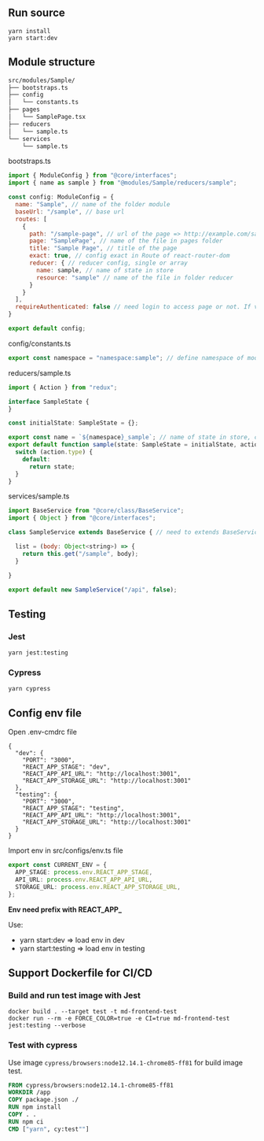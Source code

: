 ## Run source
```
yarn install
yarn start:dev
```
## Module structure
```bash
src/modules/Sample/
├── bootstraps.ts
├── config
│   └── constants.ts
├── pages
│   └── SamplePage.tsx
├── reducers
│   └── sample.ts
└── services
    └── sample.ts
```

bootstraps.ts
```javascript
import { ModuleConfig } from "@core/interfaces";
import { name as sample } from "@modules/Sample/reducers/sample";

const config: ModuleConfig = {
  name: "Sample", // name of the folder module
  baseUrl: "/sample", // base url
  routes: [
    {
      path: "/sample-page", // url of the page => http://example.com/sample/sample-page
      page: "SamplePage", // name of the file in pages folder
      title: "Sample Page", // title of the page
      exact: true, // config exact in Route of react-router-dom
      reducer: { // reducer config, single or array
        name: sample, // name of state in store
        resource: "sample" // name of the file in folder reducer
      }
    }
  ],
  requireAuthenticated: false // need login to access page or not. If value = "any", login or not login both can access
}

export default config;
```

config/constants.ts
```javascript
export const namespace = "namespace:sample"; // define namespace of module
```

reducers/sample.ts
```javascript
import { Action } from "redux";

interface SampleState {
}

const initialState: SampleState = {};

export const name = `${namespace}_sample`; // name of state in store, concat with namespace to prevent conflict state name with other namespace
export default function sample(state: SampleState = initialState, action: Action<string>) {
  switch (action.type) {
    default:
      return state;
  }
}
```

services/sample.ts
```javascript
import BaseService from "@core/class/BaseService";
import { Object } from "@core/interfaces";

class SampleService extends BaseService { // need to extends BaseService

  list = (body: Object<string>) => {
    return this.get("/sample", body);
  }

}

export default new SampleService("/api", false);
```

## Testing
### Jest

```
yarn jest:testing
```

### Cypress

```
yarn cypress
```

## Config env file

Open .env-cmdrc file

```.env-cmdrc
{
  "dev": {
    "PORT": "3000",
    "REACT_APP_STAGE": "dev",
    "REACT_APP_API_URL": "http://localhost:3001",
    "REACT_APP_STORAGE_URL": "http://localhost:3001"
  },
  "testing": {
    "PORT": "3000",
    "REACT_APP_STAGE": "testing",
    "REACT_APP_API_URL": "http://localhost:3001",
    "REACT_APP_STORAGE_URL": "http://localhost:3001"
  }
}
```

Import env in src/configs/env.ts file

```src/configs/env.ts
export const CURRENT_ENV = {
  APP_STAGE: process.env.REACT_APP_STAGE,
  API_URL: process.env.REACT_APP_API_URL,
  STORAGE_URL: process.env.REACT_APP_STORAGE_URL,
};
```

**Env need prefix with REACT_APP_**

Use:
+ yarn start:dev => load env in dev
+ yarn start:testing => load env in testing

## Support Dockerfile for CI/CD

### Build and run test image with Jest

```
docker build . --target test -t md-frontend-test
docker run --rm -e FORCE_COLOR=true -e CI=true md-frontend-test jest:testing --verbose
```

### Test with cypress
Use image `cypress/browsers:node12.14.1-chrome85-ff81` for build image test. 

```Dockerfile
FROM cypress/browsers:node12.14.1-chrome85-ff81
WORKDIR /app
COPY package.json ./
RUN npm install
COPY . .
RUN npm ci
CMD ["yarn", cy:test""]
```
